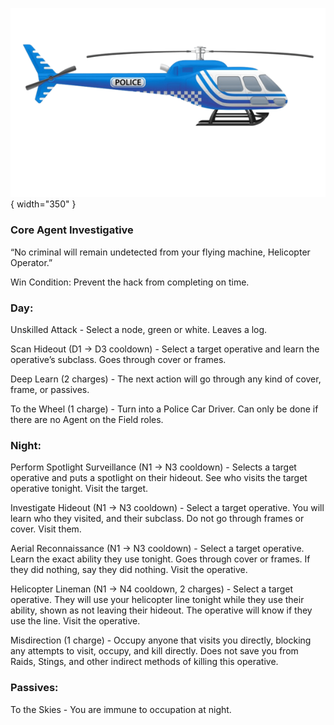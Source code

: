 ![helicopteroperator.png](Images/helicopteroperator.png){ width="350" }

### **Core Agent Investigative**

“No criminal will remain undetected from your flying machine, Helicopter Operator.”

Win Condition: Prevent the hack from completing on time.

### **Day:**

Unskilled Attack - Select a node, green or white. Leaves a log.

Scan Hideout (D1 -> D3 cooldown) - Select a target operative and learn the operative’s subclass. Goes through cover or frames.

Deep Learn (2 charges) - The next action will go through any kind of cover, frame, or passives.

To the Wheel (1 charge) - Turn into a Police Car Driver. Can only be done if there are no Agent on the Field roles.

### **Night:**

Perform Spotlight Surveillance (N1 -> N3 cooldown) - Selects a target operative and puts a spotlight on their hideout. See who visits the target operative tonight. Visit the target.

Investigate Hideout (N1 -> N3 cooldown) - Select a target operative. You will learn who they visited, and their subclass. Do not go through frames or cover. Visit them.

Aerial Reconnaissance (N1 -> N3 cooldown) - Select a target operative. Learn the exact ability they use tonight. Goes through cover or frames. If they did nothing, say they did nothing. Visit the operative.

Helicopter Lineman (N1 -> N4 cooldown, 2 charges) - Select a target operative. They will use your helicopter line tonight while they use their ability, shown as not leaving their hideout. The operative will know if they use the line. Visit the operative.

Misdirection (1 charge) - Occupy anyone that visits you directly, blocking any attempts to visit, occupy, and kill directly. Does not save you from Raids, Stings, and other indirect methods of killing this operative.

### **Passives:**

To the Skies - You are immune to occupation at night.